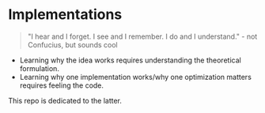 # Implementations

> "I hear and I forget. I see and I remember. I do and I understand." - not Confucius, but sounds cool

* Learning why the idea works requires understanding the theoretical formulation.
* Learning why one implementation works/why one optimization matters requires feeling the code.

This repo is dedicated to the latter.
